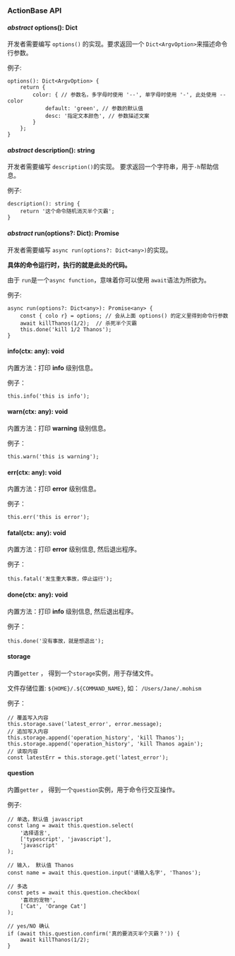 ### ActionBase API

#### *abstract* options(): Dict<ArgvOption>

开发者需要编写 `options()` 的实现。要求返回一个 `Dict<ArgvOption>`来描述命令行参数。

例子:
	
	options(): Dict<ArgvOption> {
		return {
			color: { // 参数名，多字母时使用 '--', 单字母时使用 '-', 此处使用 --color
				default: 'green', // 参数的默认值
				desc: '指定文本颜色', // 参数描述文案
			}
		};
	} 

#### *abstract* description(): string

开发者需要编写 `description()`的实现。 要求返回一个字符串，用于`-h`帮助信息。

例子: 

	description(): string {
		return '这个命令随机消灭半个灭霸';
	}
#### *abstract* run(options?: Dict<any>): Promise<any>

开发者需要编写 `async run(options?: Dict<any>)`的实现。

**具体的命令运行时，执行的就是此处的代码。** 

由于 `run`是一个`async function`，意味着你可以使用 `await`语法为所欲为。

例子: 

	async run(options?: Dict<any>): Promise<any> {
		const { colo r} = options; // 会从上面 options() 的定义里得到命令行参数
		await killThanos(1/2);  // 杀死半个灭霸
		this.done('kill 1/2 Thanos');
	}
#### info(ctx: any): void

内置方法：打印 **info** 级别信息。

例子：

	this.info('this is info');	
#### warn(ctx: any): void

内置方法：打印 **warning** 级别信息。

例子：

	this.warn('this is warning');	
#### err(ctx: any): void

内置方法：打印 **error** 级别信息。

例子：

	this.err('this is error');	
#### fatal(ctx: any): void

内置方法：打印 **error** 级别信息, 然后退出程序。

例子：

	this.fatal('发生重大事故，停止运行');	
	
#### done(ctx: any): void

内置方法：打印 **info** 级别信息, 然后退出程序。

例子：

	this.done('没有事故，就是想退出');	

	
#### storage
内置`getter` ， 得到一个`storage`实例，用于存储文件。

文件存储位置: `${HOME}/.${COMMAND_NAME}`, 如： `/Users/Jane/.mohism`

例子：

	// 覆盖写入内容
	this.storage.save('latest_error', error.message);
	// 追加写入内容
	this.storage.append('operation_history', 'kill Thanos');
	this.storage.append('operation_history', 'kill Thanos again');
	// 读取内容
	const latestErr = this.storage.get('latest_error');

 
#### question
内置`getter` ， 得到一个`question`实例，用于命令行交互操作。

例子: 

	// 单选，默认值 javascript
	const lang = await this.question.select(
		'选择语言', 
		['typescript', 'javascript'], 
		'javascript'
	);
	
	// 输入， 默认值 Thanos
	const name = await this.question.input('请输入名字', 'Thanos');
	
	// 多选
	const pets = await this.question.checkbox(
		'喜欢的宠物',
		['Cat', 'Orange Cat']
	);
	
	// yes/NO 确认
	if (await this.question.confirm('真的要消灭半个灭霸？')) {
		await killThanos(1/2);
	}